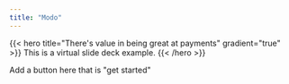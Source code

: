 ```yaml
---
title: "Modo"
---
```


{{< hero title="There's value in being great at payments" gradient="true" >}}
This is a virtual slide deck example.
{{< /hero >}}

Add a button here that is "get started"
